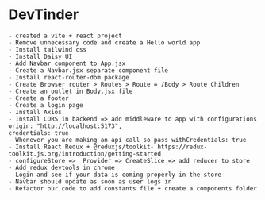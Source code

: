 # DevTinder
    - created a vite + react project
    - Remove unnecessary code and create a Hello world app
    - Install tailwind css
    - Install Daisy UI
    - Add Navbar component to App.jsx
    - Create a Navbar.jsx separate component file
    - Install react-router-dom package
    - Create Browser router > Routes > Route = /Body > Route Children
    - Create an outlet in Body.jsx file
    - Create a footer
    - Create a login page
    - Install Axios
    - Install CORS in backend => add middleware to app with configurations   origin: "http://localhost:5173",
    credentials: true
    - Whenever you are making an api call so pass withCredentials: true
    - Install React Redux + @reduxjs/toolkit- https://redux-toolkit.js.org/introduction/getting-started
    - configureStore =>  Provider => CreateSlice => add reducer to store
    - Add redux devtools in chrome
    - Login and see if your data is coming properly in the store
    - Navbar should update as soon as user logs in
    - Refactor our code to add constants file + create a components folder
